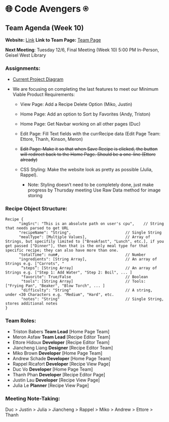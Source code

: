 # 🌐 Code Avengers ⍟

## Team Agenda (Week 10)

**Website:** [Link](https://cse110-sp21-group36.github.io/cse110-sp21-group36/)
**Link to Team Page:** [Team Page](https://github.com/cse110-sp21-group36/cse110-sp21-group36/blob/main/admin/team.md)

__Next Meeting__: Tuesday 12/6, Final Meeting (Week 10) 5:00 PM In-Person, Geisel West Library

### Assignments:
- [Current Project Diagram](https://github.com/cse110-sp21-group36/cse110-sp21-group36/blob/main/specs/Project%20Structure%20Diagram.PNG)
+ We are focusing on completing the last features to meet our Minimum Viable Product Requirements:
  + View Page: Add a Recipe Delete Option (Miko, Justin)
  + Home Page: Add an option to Sort by Favorites (Andy, Triston)
  + Home Page: Get Navbar working on all other pages (Duc)
  + Edit Page: Fill Text fields with the currRecipe data (Edit Page Team: Ettore, Thanh, Kinson, Meron)
  + ~~Edit Page: Make it so that when Save Recipe is clicked, the button will redirect back to the Home Page. Should be a one-line (Ettore already)~~

  + CSS Styling: Make the website look as pretty as possible (Julia, Rappel). 
      + Note: Styling doesn’t need to be completely done, just make progress by Thursday meeting
Use Raw Data method for image storing

### Recipe Object Structure:
```
Recipe {
      "imgSrc": "This is an absolute path on user's cpu",    // String that needs parsed to get URL
      "recipeName": "String",                        // Single String
      "mealType": [Multiple Values],                 // Array of Strings, but specifily limited to ["Breakfast", "Lunch", etc.], if you get passed ["Dinner"], then that is the only meal type for that specific recipe; they can also have more than one.
      "totalTime": num#,                             // Number
      "ingredients": [String Array],                 // An array of Strings e.g. ["Carrots", "
       “steps”: [String Array]                       // An array of Strings e.g. ["Step 1: Add Water", "Step 2: Boil", ... ]
       "favorite": True/False                        // Boolean
       "tools": [String Array]                       // Tools: ["Frying Pan", "Beaker", "Blow Torch", ... ]
       "difficulty": "String"                        // A string, under <30 Characters e.g. "Medium", "Hard", etc.
       "notes": "String"                             // Single String, stores additional notes
}
```

### Team Roles:
- Triston Babers __Team Lead__ [Home Page Team]
- Meron Asfaw __Team Lead__ [Recipe Editor Team]
- Ettore Hidoux __Developer__ [Recipe Editor Team]
- Jiancheng Liang __Designer__ [Recipe Editor Team]
- Miko Brown __Developer__ [Home Page Team]
- Andrew Schade __Developer__ [Home Page Team]
- Rappel Ricafort __Developer__ [Recipe View Page]
- Duc Vo __Developer__ [Home Page Team]
- Thanh Phan __Developer__ [Recipe Editor Page]
- Justin Lau __Developer__ [Recipe View Page]
- Julia Le __Planner__ [Recipe View Page]

### Meeting Note-Taking:
Duc > Justin > Julia > Jiancheng > Rappel > Miko > Andrew > Ettore > Thanh
